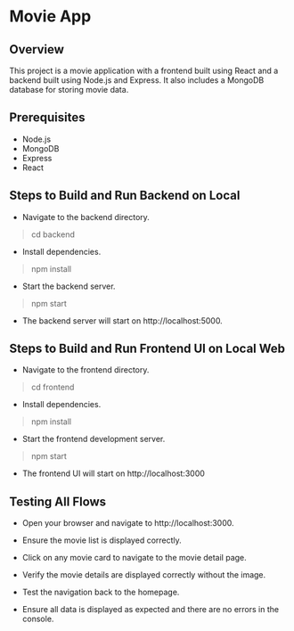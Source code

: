 # Movie App

## Overview

This project is a movie application with a frontend built using React and a backend built using Node.js and Express. It also includes a MongoDB database for storing movie data.

## Prerequisites

- Node.js
- MongoDB
- Express
- React


## Steps to Build and Run Backend on Local
- Navigate to the backend directory.
> cd backend
- Install dependencies.
> npm install
- Start the backend server.
> npm start
- The backend server will start on http://localhost:5000.

## Steps to Build and Run Frontend UI on Local Web
- Navigate to the frontend directory.
> cd frontend
- Install dependencies.
> npm install
- Start the frontend development server.
> npm start
- The frontend UI will start on http://localhost:3000

## Testing All Flows
- Open your browser and navigate to http://localhost:3000.

- Ensure the movie list is displayed correctly.

- Click on any movie card to navigate to the movie detail page.

- Verify the movie details are displayed correctly without the image.

- Test the navigation back to the homepage.

- Ensure all data is displayed as expected and there are no errors in the console.
